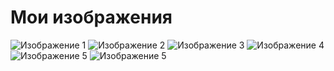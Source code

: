 <!DOCTYPE html>
<html lang="ru">
<head>
    <meta charset="UTF-8">
    <meta name="viewport" content="width=device-width, initial-scale=1.0">
    <title>Отображение изображений</title>
</head>
<body>
    <h1>Мои изображения</h1>
    <img src="1.jpg" alt="Изображение 1">
    <img src="2.jpg" alt="Изображение 2">
    <img src="3.jpg" alt="Изображение 3">
    <img src="4.jpg" alt="Изображение 4">
    <img src="5.jpg" alt="Изображение 5">
    <img src="6.jpg" alt="Изображение 5">
</body>
</html>
